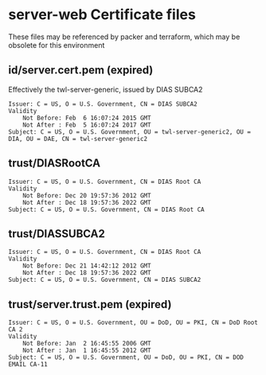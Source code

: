 # server-web Certificate files

These files may be referenced by packer and terraform, which may be obsolete for this environment

## id/server.cert.pem (expired)
Effectively the twl-server-generic, issued by DIAS SUBCA2
```
Issuer: C = US, O = U.S. Government, CN = DIAS SUBCA2
Validity
    Not Before: Feb  6 16:07:24 2015 GMT
    Not After : Feb  5 16:07:24 2017 GMT
Subject: C = US, O = U.S. Government, OU = twl-server-generic2, OU = DIA, OU = DAE, CN = twl-server-generic2
```

## trust/DIASRootCA
```
Issuer: C = US, O = U.S. Government, CN = DIAS Root CA
Validity
    Not Before: Dec 20 19:57:36 2012 GMT
    Not After : Dec 18 19:57:36 2022 GMT
Subject: C = US, O = U.S. Government, CN = DIAS Root CA
```

## trust/DIASSUBCA2
```
Issuer: C = US, O = U.S. Government, CN = DIAS Root CA
Validity
    Not Before: Dec 21 14:42:12 2012 GMT
    Not After : Dec 18 19:57:36 2022 GMT
Subject: C = US, O = U.S. Government, CN = DIAS SUBCA2
```
## trust/server.trust.pem (expired)
```
Issuer: C = US, O = U.S. Government, OU = DoD, OU = PKI, CN = DoD Root CA 2
Validity
    Not Before: Jan  2 16:45:55 2006 GMT
    Not After : Jan  1 16:45:55 2012 GMT
Subject: C = US, O = U.S. Government, OU = DoD, OU = PKI, CN = DOD EMAIL CA-11
```
